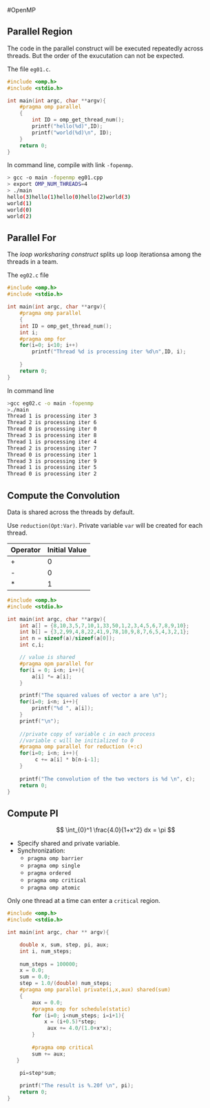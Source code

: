 #OpenMP


## Parallel Region

The code in the parallel construct will be executed repeatedly across threads. But the order of the exucutation can not be expected.


The file ```eg01.c```.

```c
#include <omp.h>
#include <stdio.h>

int main(int argc, char **argv){
    #pragma omp parallel
    {
		int ID = omp_get_thread_num();
		printf("hello(%d)",ID);
		printf("world(%d)\n", ID);
    }
    return 0;
}

```

In command line, compile with link ```-fopenmp```.

```bash
> gcc -o main -fopenmp eg01.cpp
> export OMP_NUM_THREADS=4
> ./main
hello(3)hello(1)hello(0)hello(2)world(3)
world(1)
world(0)
world(2)
```

## Parallel For
The *loop worksharing construct* splits up loop iterationsa among the threads in a team.


The ```eg02.c``` file

```c
#include <omp.h>
#include <stdio.h>

int main(int argc, char **argv){
    #pragma omp parallel
    {
	int ID = omp_get_thread_num();
	int i;
	#pragma omp for
	for(i=0; i<10; i++)	    
	    printf("Thread %d is processing iter %d\n",ID, i);
	
    }
    return 0;
}
```


In command line

```bash
>gcc eg02.c -o main -fopenmp
>./main
Thread 1 is processing iter 3
Thread 2 is processing iter 6
Thread 0 is processing iter 0
Thread 3 is processing iter 8
Thread 1 is processing iter 4
Thread 2 is processing iter 7
Thread 0 is processing iter 1
Thread 3 is processing iter 9
Thread 1 is processing iter 5
Thread 0 is processing iter 2
```


## Compute the Convolution
Data is shared across the threads by default.

Use ```reduction(Opt:Var)```. Private variable ```var``` will be created for each thread.

| Operator | Initial Value |
|----------|---------------|
| +        |  0            |
| -        |  0            |
| *        |  1            |


```c
#include <omp.h>
#include <stdio.h>

int main(int argc, char **argv){
    int a[] = {8,10,3,5,7,10,1,33,50,1,2,3,4,5,6,7,8,9,10};
    int b[] = {3,2,99,4,8,22,41,9,78,10,9,8,7,6,5,4,3,2,1};
    int n = sizeof(a)/sizeof(a[0]);
    int c,i;

    // value is shared
    #pragma opm parallel for
    for(i = 0; i<n; i++){
	    a[i] *= a[i];
    }

    printf("The squared values of vector a are \n");
    for(i=0; i<n; i++){	
     	printf("%d ", a[i]);
    }
    printf("\n");
	
    //private copy of variable c in each process
    //variable c will be initialized to 0
    #pragma omp parallel for reduction (+:c)
    for(i=0; i<n; i++){
	     c += a[i] * b[n-i-1];
    }
    
    printf("The convolution of the two vectors is %d \n", c);
    return 0;
}
```


## Compute PI

$$
\int_{0}^1 \frac{4.0}{1+x^2} dx = \pi
$$

* Specify shared and private variable.
* Synchronization: 
	* ```pragma omp barrier```
	* ```pragma omp single```
	* ```pragma ordered```
	* ```pragma omp critical```
	* ```pragma omp atomic```

Only one thread at a time can enter a ```critical``` region.

```c
#include <omp.h>
#include <stdio.h>

int main(int argc, char ** argv){

    double x, sum, step, pi, aux;
    int i, num_steps;
    
    num_steps = 100000;
    x = 0.0;
    sum = 0.0;
    step = 1.0/(double) num_steps;
	#pragma omp parallel private(i,x,aux) shared(sum) 
    {
		aux = 0.0;
		#pragma omp for schedule(static) 
		for (i=0; i<num_steps; i=i+1){	    
		    x = (i+0.5)*step;
	   		 aux += 4.0/(1.0+x*x);
		}
	
		#pragma omp critical
		sum += aux;
   }
    
    pi=step*sum;

    printf("The result is %.20f \n", pi);
    return 0;
}
```

